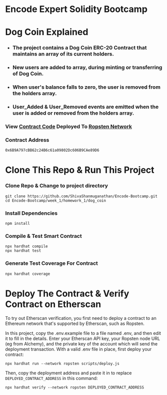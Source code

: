 # Encode Expert Solidity Bootcamp

# Dog Coin Explained

- ### The project contains a Dog Coin ERC-20 Contract that maintains an array of its current holders.
- ### New users are added to array, during minting or transferring of Dog Coin.
- ### When user's balance falls to zero, the user is removed from the holders array.
- ### User_Added & User_Removed events are emitted when the user is added or removed from the holders array.

### View [Contract Code](https://ropsten.etherscan.io/address/0x6B9A797cBB62c24B6c61a09802Dc606B9CAe89D6#code) Deployed To [Ropsten Network](https://ropsten.etherscan.io/address/0x6B9A797cBB62c24B6c61a09802Dc606B9CAe89D6)

### Contract Address
``` shell
0x6B9A797cBB62c24B6c61a09802Dc606B9CAe89D6
```



# Clone This Repo & Run This Project


### Clone Repo & Change to project directory
```shell
git clone https://github.com/ShivaShanmuganathan/Encode-Bootcamp.git
cd Encode-Bootcamp/week_1/homework_1/dog_coin
```

### Install Dependencies
```shell
npm install
```

### Compile & Test Smart Contract
```shell
npx hardhat compile
npx hardhat test
```

### Generate Test Coverage For Contract
```shell
npx hardhat coverage
```


# Deploy The Contract & Verify Contract on Etherscan

To try out Etherscan verification, you first need to deploy a contract to an Ethereum network that's supported by Etherscan, such as Ropsten.

In this project, copy the .env.example file to a file named .env, and then edit it to fill in the details. Enter your Etherscan API key, your Ropsten node URL (eg from Alchemy), and the private key of the account which will send the deployment transaction. With a valid .env file in place, first deploy your contract:

```shell
npx hardhat run --network ropsten scripts/deploy.js
```

Then, copy the deployment address and paste it in to replace `DEPLOYED_CONTRACT_ADDRESS` in this command:

```shell
npx hardhat verify --network ropsten DEPLOYED_CONTRACT_ADDRESS
```
